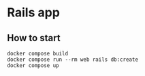 # Rails app

## How to start

```
docker compose build
docker compose run --rm web rails db:create
docker compose up
```

